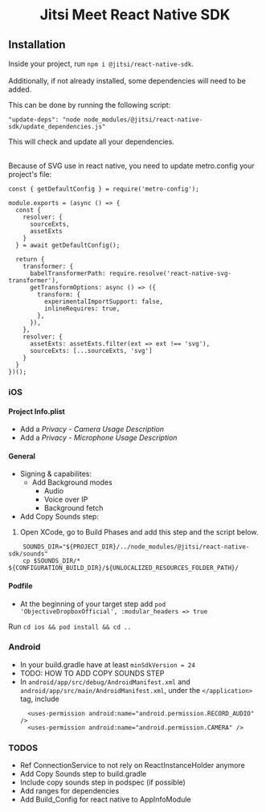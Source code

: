 # <p align="center">Jitsi Meet React Native SDK</p>


## Installation
Inside your project, run `npm i @jitsi/react-native-sdk`.<br/><br/>Additionally, if not already installed, some dependencies will need to be added.

This can be done by running the following script:
```
"update-deps": "node node_modules/@jitsi/react-native-sdk/update_dependencies.js"
```
This will check and update all your dependencies.<br/><br/>


 [comment]: # (These deps definitely need to be added manually, more could be neccesary)

Because of SVG use in react native, you need to update metro.config your project's file:

```
const { getDefaultConfig } = require('metro-config');

module.exports = (async () => {
  const {
    resolver: {
      sourceExts,
      assetExts
    }
  } = await getDefaultConfig();

  return {
    transformer: {
      babelTransformerPath: require.resolve('react-native-svg-transformer'),
      getTransformOptions: async () => ({
        transform: {
          experimentalImportSupport: false,
          inlineRequires: true,
        },
      }),
    },
    resolver: {
      assetExts: assetExts.filter(ext => ext !== 'svg'),
      sourceExts: [...sourceExts, 'svg']
    }
  }
})();
```

### iOS

#### Project Info.plist
- Add a *Privacy - Camera Usage Description*
- Add a *Privacy - Microphone Usage Description*

#### General
- Signing & capabilites:
    - Add Background modes
        - Audio
        - Voice over IP
        - Background fetch
- Add Copy Sounds step:
1. Open XCode, go to Build Phases and add this step and the script below.

```
    SOUNDS_DIR="${PROJECT_DIR}/../node_modules/@jitsi/react-native-sdk/sounds"
    cp $SOUNDS_DIR/* ${CONFIGURATION_BUILD_DIR}/${UNLOCALIZED_RESOURCES_FOLDER_PATH}/
```
#### Podfile
- At the beginning of your target step add `pod 'ObjectiveDropboxOfficial', :modular_headers => true`

Run `cd ios && pod install && cd ..`

### Android

- In your build.gradle have at least `minSdkVersion = 24`
- TODO: HOW TO ADD COPY SOUNDS STEP
- In `android/app/src/debug/AndroidManifest.xml` and `android/app/src/main/AndroidManifest.xml`, under the `</application>` tag, include
  ```
    <uses-permission android:name="android.permission.RECORD_AUDIO" />
    <uses-permission android:name="android.permission.CAMERA" />
  ```

### TODOS
- Ref ConnectionService to not rely on ReactInstanceHolder anymore
- Add Copy Sounds step to build.gradle
- Include copy sounds step in podspec (if possible)
- Add ranges for dependencies
- Add Build_Config for react native to AppInfoModule
